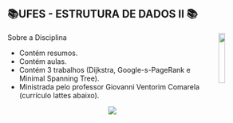 
## 📚UFES - ESTRUTURA DE DADOS II 📚
<img align="right" width="16%" src="https://user-images.githubusercontent.com/80075307/220129072-48d5ff96-a10d-4e0b-9024-9374bee2c0c2.svg">

Sobre a Disciplina
  * Contém resumos. 
  * Contém aulas.
  * Contém 3 trabalhos (Dijkstra, Google-s-PageRank e Minimal Spanning Tree).
  * Ministrada pelo professor Giovanni Ventorim Comarela (currículo lattes abaixo).
  
<div align="center">
    <a href="http://lattes.cnpq.br/5426629240541211" target="_blank"
      ><img
        src="https://img.shields.io/badge/-Currículo Lattes-%230077B5?style=for-the-badge&logo=linkedin&logoColor=white"
        target="_blank"
  </div>

